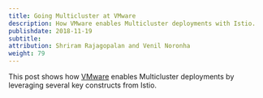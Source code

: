 ```yaml
---
title: Going Multicluster at VMware
description: How VMware enables Multicluster deployments with Istio.
publishdate: 2018-11-19
subtitle:
attribution: Shriram Rajagopalan and Venil Noronha
weight: 79
---
```


This post shows how [VMware](https://www.vmware.com/) enables Multicluster
deployments by leveraging several key constructs from Istio.
